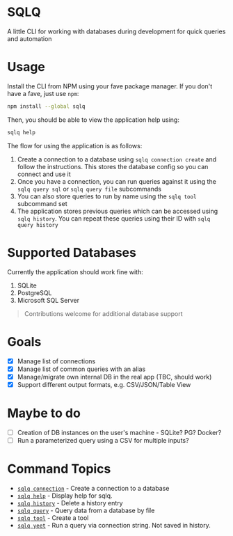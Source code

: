 # SQLQ

A little CLI for working with databases during development for quick queries and automation

# Usage

Install the CLI from NPM using your fave package manager. If you don't have a fave, just use `npm`:

```sh
npm install --global sqlq
```

Then, you should be able to view the application help using:

```sh
sqlq help
```

The flow for using the application is as follows:

1. Create a connection to a database using `sqlq connection create` and follow the instructions. This stores the database config so you can connect and use it
2. Once you have a connection, you can run queries against it using the `sqlq query sql` or `sqlq query file` subcommands
3. You can also store queries to run by name using the `sqlq tool` subcommand set
4. The application stores previous queries which can be accessed using `sqlq history`. You can repeat these queries using their ID with `sqlq query history`

# Supported Databases

Currently the application should work fine with:

1. SQLite
2. PostgreSQL
3. Microsoft SQL Server

> Contributions welcome for additional database support

# Goals

- [x] Manage list of connections
- [x] Manage list of common queries with an alias
- [x] Manage/migrate own internal DB in the real app (TBC, should work)
- [x] Support different output formats, e.g. CSV/JSON/Table View

# Maybe to do

- [ ] Creation of DB instances on the user's machine - SQLite? PG? Docker?
- [ ] Run a parameterized query using a CSV for multiple inputs?

<!-- commands -->
# Command Topics

* [`sqlq connection`](docs/connection.md) - Create a connection to a database
* [`sqlq help`](docs/help.md) - Display help for sqlq.
* [`sqlq history`](docs/history.md) - Delete a history entry
* [`sqlq query`](docs/query.md) - Query data from a database by file
* [`sqlq tool`](docs/tool.md) - Create a tool
* [`sqlq yeet`](docs/yeet.md) - Run a query via connection string. Not saved in history.

<!-- commandsstop -->
